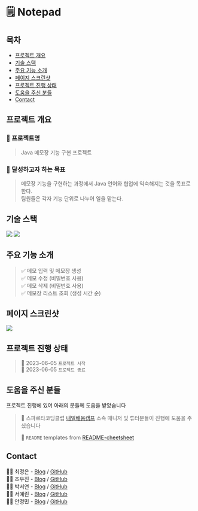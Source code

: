# 🗒️ Notepad
> 

## 목차
* [프로젝트 개요](#프로젝트-개요)
* [기술 스택](#기술-스택)
* [주요 기능 소개](#주요-기능-소개)
* [페이지 스크린샷](#페이지-스크린샷)
* [프로젝트 진행 상태](#프로젝트-진행-상태)
* [도움을 주신 분들](#도움을-주신-분들)
* [Contact](#contact)
<!-- * [License](#license) -->


## 프로젝트 개요
### 📛 프로젝트명
> Java 메모장 기능 구현 프로젝트

### 🥅 달성하고자 하는 목표 
> 메모장 기능을 구현하는 과정에서 Java 언어와 협업에 익숙해지는 것을 목표로 한다. <br>
팀원들은 각자 기능 단위로 나누어 일을 맡는다.<br>


## 기술 스택
<div align=left>
<img src="https://img.shields.io/badge/java-007396?style=for-the-badge&logo=java&logoColor=white"> 
<img src="https://img.shields.io/badge/github-181717?style=for-the-badge&logo=github&logoColor=white">
</div>

## 주요 기능 소개
> ✅ 메모 입력 및 메모장 생성<br>
> ✅ 메모 수정 (비밀번호 사용)<br>
> ✅ 메모 삭제 (비밀번호 사용)<br>
> ✅ 메모장 리스트 조회 (생성 시간 순)<br>

## 페이지 스크린샷
![](https://velog.velcdn.com/images/temprmn/post/dc50297a-0b29-41ac-a967-770b2b157efb/image.png)

## 프로젝트 진행 상태
> 🚩 2023-06-05 `프로젝트 시작`<br>
> 🚩 2023-06-05 `프로젝트 종료`
 

## 도움을 주신 분들
프로젝트 진행에 있어 아래의 분들께 도움을 받았습니다 <br>

> 🤝 스파르타코딩클럽 [내일배움캠프](https://nbcamp.spartacodingclub.kr/) 소속 매니저 및 튜터분들이 진행에 도움을 주셨습니다<br>
> 
> 🤝 `README` templates from [README-cheetsheet](https://github.com/ritaly/README-cheatsheet)


## Contact
👩‍💻 최정은 - [Blog](https://velog.io/@temprmn) / [GitHub](https://github.com/jungeun5-choi/)<br>
👨‍💻 조우진 - [Blog]() / [GitHub](https://github.com/VVooJIN3)<br>
👩‍💻 박서연 - [Blog]() / [GitHub](https://github.com/seoyeonpark99)<br>
👩‍💻 서예린 - [Blog]() / [GitHub](https://github.com/yesrin)<br>
👨‍💻 안정민 - [Blog](https://velog.io/@symbol9550) / [GitHub](https://github.com/MI-Ryeon)<br>
